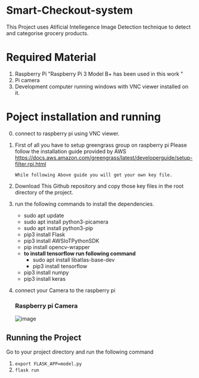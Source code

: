 # Smart-Checkout-system
This Project uses Atificial Intellegence Image Detection technique to detect and categorise grocery products.

# Required Material
1.   Raspberry Pi "Raspberry Pi 3 Model B+  has been used in this work "
2.   Pi camera
3.   Development computer running windows with VNC viewer installed on it.

# Poject installation and running
0. connect to raspberry pi using VNC viewer.
1. First of all you have to setup greengrass group on raspberry pi
   Please follow the installation guide provided by AWS
   https://docs.aws.amazon.com/greengrass/latest/developerguide/setup-filter.rpi.html  

      ``` While following Above guide you will get your own key file. ```

2. Download This Github repository and copy those key files in the root directory of the project.
3. run the following commands to install the dependencies.
    - sudo apt update
    - sudo apt install python3-picamera
    - sudo apt install python3-pip
    - pip3 install Flask
    - pip3 install AWSIoTPythonSDK
    - pip install opencv-wrapper
    - **to install tensorflow run following command**
      * sudo apt install libatlas-base-dev
      * pip3 install tensorflow
    - pip3 install numpy
    - pip3 install keras
4. connect your Camera to the raspberry pi
      ### Raspberry pi Camera
   ![image](https://raw.githubusercontent.com/kmranrg/ProductDetection/master/static/img/raspberry_pi_model_1.jpg "raspberry pi camera setup")

## Running the Project
Go to your project directory  and run the following command
1. `export FLASK_APP=model.py`
2. `flask run`




